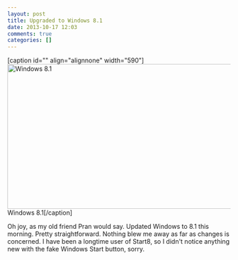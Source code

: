 ```yaml
---
layout: post
title: Upgraded to Windows 8.1
date: 2013-10-17 12:03
comments: true
categories: []
---
```

[caption id="" align="alignnone" width="590"]<img alt="Windows 8.1" src="http://www.geek.com/wp-content/uploads/2013/04/windows_81v2-590x327.jpg" width="590" height="327" /> Windows 8.1[/caption]

Oh joy, as my old friend Pran would say. Updated Windows to 8.1 this morning. Pretty straightforward. Nothing blew me away as far as changes is concerned. I have been a longtime user of Start8, so I didn't notice anything new with the fake Windows Start button, sorry.

&nbsp;
